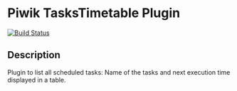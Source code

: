 # Piwik TasksTimetable Plugin

[![Build Status](https://travis-ci.org/piwik/plugin-TasksTimetable.svg?branch=master)](https://travis-ci.org/piwik/plugin-TasksTimetable)

## Description

Plugin to list all scheduled tasks: Name of the tasks and next execution time displayed in a table. 
